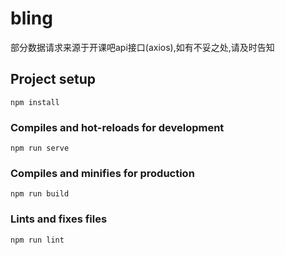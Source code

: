 # bling

部分数据请求来源于开课吧api接口(axios),如有不妥之处,请及时告知

## Project setup
```
npm install
```

### Compiles and hot-reloads for development
```
npm run serve
```

### Compiles and minifies for production
```
npm run build
```

### Lints and fixes files
```
npm run lint
```
